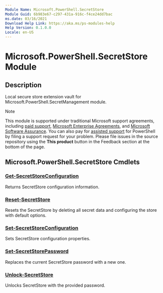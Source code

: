 ```yaml
---
Module Name: Microsoft.PowerShell.SecretStore
Module Guid: 6b983e67-c297-431a-916c-f4ce24dd7bac
ms.date: 03/16/2021
Download Help Link: https://aka.ms/ps-modules-help
Help Version: 0.1.0.0
Locale: en-US
---
```


# Microsoft.PowerShell.SecretStore Module

## Description
Local secure store extension vault for Microsoft.PowerShell.SecretManagement module.

> [!NOTE]
> This module is supported under traditional Microsoft support agreements, including [paid support](https://support.microsoft.com/hub/4343728/support-for-business),
[Microsoft Enterprise Agreements](https://www.microsoft.com/licensing/licensing-programs/enterprise?rtc=1&activetab=enterprise-tab%3aprimaryr2), and
[Microsoft Software Assurance](https://www.microsoft.com/licensing/licensing-programs/software-assurance-default.aspx).
You can also pay for [assisted support](https://support.microsoft.com/assistedsupportproducts) for PowerShell
by filing a support request for your problem. Please file issues in the source repository using the **This
> product** button in the Feedback section at the bottom of the page.

## Microsoft.PowerShell.SecretStore Cmdlets

### [Get-SecretStoreConfiguration](Get-SecretStoreConfiguration.md)
Returns SecretStore configuration information.

### [Reset-SecretStore](Reset-SecretStore.md)
Resets the SecretStore by deleting all secret data and configuring the store with default options.

### [Set-SecretStoreConfiguration](Set-SecretStoreConfiguration.md)
Sets SecretStore configuration properties.

### [Set-SecretStorePassword](Set-SecretStorePassword.md)
Replaces the current SecretStore password with a new one.

### [Unlock-SecretStore](Unlock-SecretStore.md)
Unlocks SecretStore with the provided password.

